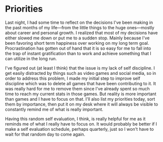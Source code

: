 # Priorities

Last night, I had some time to reflect on the decisions I've been making in the past months of my life—from the little things to the huge ones—mostly about career and personal growth.
I realized that most of my decisions have either slowed me down or put me to a sudden stop.
Mainly because I've been favoring short term happiness over working on my long term goal.
Procrastination has gotten out of hand that it is so easy for me to fall into the trap of instant gratification than to work and achieve something that I can utilize in the long run.

I've figured out (at least I think) that the issue is my lack of self discipline.
I get easily distracted by things such as video games and social media, so in order to address this problem, I made my initial step to improve self discipline which was to delete all games that have been contributing to it.
It was really hard for me to remove them since I've already spent so much time to reach my current stats in those games.
But reality is more important than games and I have to focus on that.
I'll also list my priorities today, sort them by importance, then put it on my desk where it will always be visible to constantly remind me of what is really important.

Having this random self evaluation, I think, is really helpful for me as it reminds me of what I really have to focus on.
It would probably be better if I make a self evaluation schedule, perhaps quarterly, just so I won't have to wait for that random day to come again.
